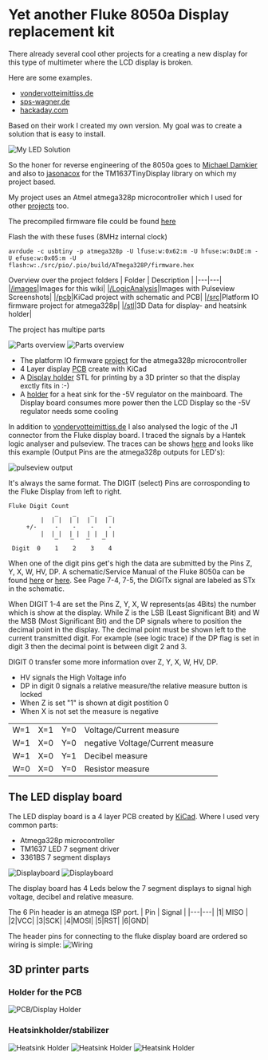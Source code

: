 # Yet another Fluke 8050a Display replacement kit

There already several cool other projects for a creating a new display for this type of multimeter where the LCD display is broken.

Here are some examples. 
* [vondervotteimittiss.de](https://www.vondervotteimittiss.de/post/a-new-led-display-for-a-fluke-8050a-multimeter)
* [sps-wagner.de](https://www.sps-wagner.de/Sonstiges/8050A.html)
* [hackaday.com](https://hackaday.com/2022/06/17/hacking-a-new-display-into-a-fluke-8050a-multimeter/)

Based on their work I created my own version. My goal was to create a solution that is easy to install.

![My LED Solution](./images/FrontPanel.jpg)

 So the honer for reverse engineering of the 8050a goes to [Michael Damkier](https://www.vondervotteimittiss.de/) and also to [jasonacox](https://github.com/jasonacox) for the TM1637TinyDisplay library on which my project based.

My project uses an Atmel atmega328p microcontroller which I used for other [projects](https://github.com/Race666/masterclock) too.

The precompiled firmware file could be found [here](./src/pio/.pio/build/ATmega328P/firmware.hex)

Flash the with these fuses (8MHz internal clock)
```
avrdude -c usbtiny -p atmega328p -U lfuse:w:0x62:m -U hfuse:w:0xDE:m -U efuse:w:0x05:m -U flash:w:./src/pio/.pio/build/ATmega328P/firmware.hex
```

Overview over the project folders
| Folder  | Description  |
|---|---|
|[/images](./images)|Images for this wiki|
|[/LogicAnalysis](./LogicAnalysis)|Images with Pulseview Screenshots|
|[/pcb](./pcb)|KiCad project with schematic and PCB|
|[/src](./src)|Platform IO firmware project for atmega328p|
|[/stl](./stl)|3D Data for display- and heatsink holder|



The project has multipe parts

![Parts overview](./images/display_set_1.jpg "Display set")
![Parts overview](./images/Heatsink_and_holder.jpg "Heatsink for -5V regulator")
* The platform IO firmware [project](./src/) for the atmega328p microcontroller
* 4 Layer display [PCB](./pcb/) create with KiCad
* A [Display holder](./stl/Fluke%208050a%20Displayhalter.stl) STL for printing by a 3D printer so that the display exctly fits in :-)
* A [holder](./stl/Halter%20Kühlkörper.stl) for a heat sink for the -5V regulator on the mainboard. The Display board consumes more power then the LCD Display so the -5V regulator needs some cooling

In addition to [vondervotteimittiss.de](https://www.vondervotteimittiss.de/post/a-new-led-display-for-a-fluke-8050a-multimeter) I also analysed the logic of the J1 connector from the Fluke display board. I traced the signals by a Hantek logic analyser and pulseview. The traces can be shows [here](./LogicAnalysis/) and looks like this example (Output Pins are the atmega328p outputs for LED's):

![pulseview output](./LogicAnalysis/Fluke_8050A_REL_-1.01V_MeasureRange_200V_E.png)

It's always the same format. The DIGIT (select) Pins are corrosponding to the Fluke Display from left to right. 

    Fluke Digit Count
                 _    _    _    _
             |  | |  | |  | |  | | 
         +/-     -    -    -    -
             |  | |  | |  | |  | | 
                 ͞     ͞     ͞     ͞        
     Digit  0    1    2    3    4    

When one of the digit pins get's high the data are submitted by the Pins Z, Y, X, W, HV, DP. A schematic/Service Manual of the Fluke 8050a can be found [here](https://xdevs.com/doc/Fluke/FLUKE%208050A%20Instruction.pdf) or [here](http://manuals.chudov.com/Fluke-8050A.pdf). See Page 7-4, 7-5, the DIGITx signal are labeled as STx in the schematic.

When DIGIT 1-4 are set the Pins Z, Y, X, W represents(as 4Bits) the number which is show at the display. While Z is the LSB (Least Significant Bit) and W the MSB (Most Significant Bit) and the DP signals where to position the decimal point in the display. The decimal point must be shown left to the current transmitted digit. For example (see logic trace) if the DP flag is set in digit 3 then the decimal point is between digit 2 and 3.

DIGIT 0 transfer some more information over Z, Y, X, W, HV, DP.
* HV signals the High Voltage info
* DP in digit 0 signals a relative measure/the relative measure button is locked
* When Z is set "1" is shown at digit postition 0
* When X is not set the measure is negative

|   |   |   |   |
|---|---|---|---|
| W=1 | X=1 | Y=0 | Voltage/Current measure          |
| W=1 | X=0 | Y=0 | negative Voltage/Current measure | 
| W=1 | X=0 | Y=1 | Decibel measure                  |
| W=0 | X=0 | Y=0 | Resistor measure                 |

## The LED display board
The LED display board is a 4 layer PCB created by [KiCad](https://www.kicad.org "Great tool"). Where I used very common parts:
* Atmega328p microcontroller
* TM1637 LED 7 segment driver
* 3361BS 7 segment displays

![Displayboard](./images/display_set_assembled_3.jpg)
![Displayboard](./images/display_installed_0.jpg)

The display board has 4 Leds below the 7 segment displays to signal high voltage, decibel and relative measure.

The 6 Pin header is an atmega ISP port.
| Pin | Signal |
|---|---|
|1| MISO |
|2|VCC|
|3|SCK|
|4|MOSI|
|5|RST|
|6|GND|


The header pins for connecting to the fluke display board are ordered so wiring is simple:
![Wiring](./images/wiring.png)

## 3D printer parts

### Holder for the PCB

![PCB/Display Holder](./images/display_holder.png)

### Heatsinkholder/stabilizer
![Heatsink Holder](./images/heatsink_holder.png)
![Heatsink Holder](./images/Heatsink_and_holder.jpg)
![Heatsink Holder](./images/heat_sink_voltage_regulator.jpg)